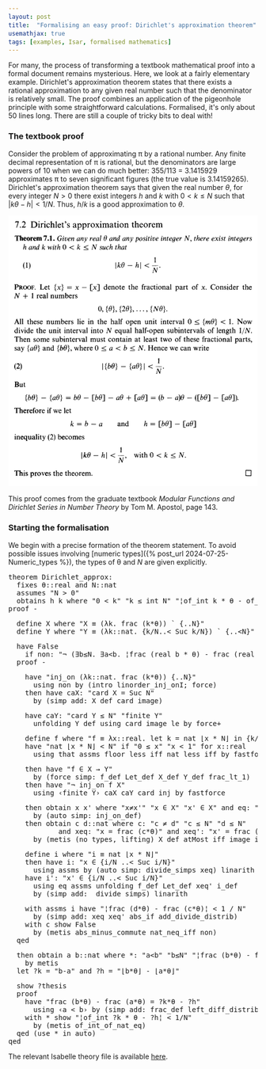 ```yaml
---
layout: post
title:  "Formalising an easy proof: Dirichlet's approximation theorem"
usemathjax: true 
tags: [examples, Isar, formalised mathematics]
---
```

For many, the process of transforming a textbook mathematical proof
into a formal document remains mysterious.
Here, we look at a fairly elementary example.
Dirichlet's approximation theorem states that there exists a rational approximation 
to any given real number such that the denominator is relatively small.
The proof combines an application of the pigeonhole principle
with some straightforward calculations.
Formalised, it's only about 50 lines long.
There are still a couple of tricky bits to deal with!

### The textbook proof

Consider the problem of approximating π by a rational number.
Any finite decimal representation of π is rational,
but the denominators are large powers of 10 when we can do much better:
355/113 = 3.1415929 approximates π 
to seven significant figures (the true value is 3.14159265).
Dirichlet's approximation theorem says that given the real number
$\theta$, for every integer $N>0$ 
there exist integers $h$ and $k$ with $0<k \le N$ such that
$\vert k\theta-h\vert < 1/N$.
Thus, $h/k$ is a good approximation to $\theta$.

<img src="/images/Dirichlet-approx-thm.png" width="650"/>

This proof comes from the graduate textbook *Modular Functions and Dirichlet Series in Number Theory* by Tom M. Apostol, page 143.

### Starting the formalisation

We begin with a precise formation of the theorem statement.
To avoid possible issues involving [numeric types]({% post_url 2024-07-25-Numeric_types %}),
the types of θ and $N$ are given explicitly.

<pre class="source">
<span class="keyword1 command">theorem</span> Dirichlet_approx<span class="main">:</span><span>
  </span><span class="keyword2 keyword">fixes</span> <span class="free">θ</span><span class="main">::</span><span class="tconst">real</span> <span class="keyword2 keyword">and</span> <span class="free">N</span><span class="main">::</span><span class="tconst">nat</span><span>
  </span><span class="keyword2 keyword">assumes</span> <span class="quoted"><span class="quoted"><span>"</span><span class="free">N</span> <span class="main">&gt;</span></span> <span class="main">0</span></span><span>"</span><span> 
  </span><span class="keyword2 keyword">obtains</span> <span class="free">h</span> <span class="free">k</span> <span class="keyword2 keyword">where</span> <span class="quoted"><span class="quoted"><span>"</span><span class="main">0</span></span> <span class="main">&lt;</span></span> <span class="free">k</span><span>"</span> <span class="quoted"><span class="quoted"><span>"</span><span class="free">k</span> <span class="main">≤</span></span> </span><span class="const">int</span> <span class="free">N</span><span>"</span> <span class="quoted quoted"><span>"</span><span class="main">¦</span></span><span class="const">of_int</span> <span class="free">k</span><span class="main"> * </span><span class="free">θ</span> <span class="main">-</span> <span class="const">of_int</span> <span class="free">h</span><span class="main">¦</span> <span class="main">&lt;</span> <span class="main">1</span><span class="main">/</span><span class="free">N</span><span>"</span><span>
</span><span class="keyword1 command">proof</span> <span class="operator">-</span>
</pre>

<pre class="source">
  <span class="keyword3 command">define</span> <span class="skolem skolem">X</span> <span class="keyword2 keyword">where</span> <span class="quoted quoted"><span>"</span><span class="skolem">X</span> <span class="main">≡</span> <span class="main">(</span><span class="main">λ</span><span class="bound">k</span><span class="main">.</span> </span><span class="const">frac</span> <span class="main">(</span><span class="bound">k</span><span class="main">*</span><span class="free">θ</span><span class="main">)</span><span class="main">)</span> <span class="main">`</span> <span class="main">{..</span><span class="free">N</span><span class="main">}</span><span>"</span><span>
  </span><span class="keyword3 command">define</span> <span class="skolem skolem">Y</span> <span class="keyword2 keyword">where</span> <span class="quoted quoted"><span>"</span><span class="skolem">Y</span> <span class="main">≡</span> <span class="main">(</span><span class="main">λ</span><span class="bound">k</span><span class="main">::</span></span><span class="tconst">nat</span><span class="main">.</span> <span class="main">{</span><span class="bound">k</span><span class="main">/</span><span class="free">N</span><span class="main">..&lt;</span> <span class="const">Suc</span> <span class="bound">k</span><span class="main">/</span><span class="free">N</span><span class="main">}</span><span class="main">)</span> <span class="main">`</span> <span class="main">{..&lt;</span><span class="free">N</span><span class="main">}</span><span>"</span>
</pre>

<pre class="source">
  <span class="keyword1 command">have</span> <span class="const">False</span><span> 
    </span><span class="keyword2 keyword">if</span> non<span class="main">:</span> <span class="quoted"><span class="quoted"><span>"</span><span class="main">¬</span></span> <span class="main">(</span><span class="main">∃</span></span><span class="bound bound">b</span><span class="main">≤</span><span class="free">N</span><span class="main">.</span> <span class="main">∃</span><span class="bound bound">a</span><span class="main">&lt;</span><span class="bound">b</span><span class="main">.</span> <span class="main">¦</span><span class="const">frac</span> <span class="main">(</span><span class="const">real</span> <span class="bound">b</span> <span class="main">*</span> <span class="free">θ</span><span class="main">)</span> <span class="main">-</span> <span class="const">frac</span> <span class="main">(</span><span class="const">real</span> <span class="bound">a</span> <span class="main">*</span> <span class="free">θ</span><span class="main">)</span><span class="main">¦</span> <span class="main">&lt;</span> <span class="main">1</span><span class="main">/</span><span class="free">N</span><span class="main">)</span><span>"</span><span>
  </span><span class="keyword1 command">proof</span> <span class="operator">-</span>
</pre>

<pre class="source">
    <span class="keyword1 command">have</span> <span class="quoted quoted">"</span><span class="const">inj_on</span> <span class="main">(</span><span class="main">λ</span><span class="bound">k</span><span class="main">::</span><span class="tconst">nat</span><span class="main">.</span> <span class="const">frac</span> <span class="main">(</span><span class="bound">k</span><span class="main">*</span><span class="free">θ</span><span class="main">)</span><span class="main">)</span> <span class="main">{..</span><span class="free">N</span><span class="main">}</span><span>"</span><span>
      </span><span class="keyword1 command">using</span> non <span class="keyword1 command">by</span> <span class="main">(</span><span class="operator">intro</span> linorder_inj_onI<span class="main keyword3">;</span> <span class="operator">force</span><span class="main">)</span><span>
    </span><span class="keyword1 command">then</span> <span class="keyword1 command">have</span> caX<span class="main">:</span> <span class="quoted quoted">"</span><span class="const">card</span> <span class="skolem">X</span> <span class="main">=</span> <span class="const">Suc</span> <span class="free">N</span><span>"</span><span>
      </span><span class="keyword1 command">by</span> <span class="main">(</span><span class="operator">simp</span> <span class="quasi_keyword">add</span><span class="main main">:</span> X_def card_image<span class="main">)</span>
</pre>

<pre class="source">
    <span class="keyword1 command">have</span> caY<span class="main">:</span> <span class="quoted quoted">"</span><span class="const">card</span> <span class="skolem">Y</span> <span class="main">≤</span> <span class="free">N</span><span>"</span> <span class="quoted quoted">"</span><span class="const">finite</span> <span class="skolem">Y</span><span>"</span><span>
      </span><span class="keyword1 command">unfolding</span> Y_def <span class="keyword1 command">using</span> card_image_le <span class="keyword1 command">by</span> <span class="operator">force</span><span class="main keyword3">+</span>
</pre>

<pre class="source">
    <span class="keyword3 command">define</span> <span class="skolem skolem">f</span> <span class="keyword2 keyword">where</span> <span class="quoted quoted"><span>"</span><span class="skolem">f</span> <span class="main">≡</span> <span class="main">λ</span><span class="bound">x</span><span class="main">::</span></span><span class="tconst">real</span><span class="main">.</span> <span class="keyword1">let</span> <span class="bound">k</span> <span class="main">=</span> <span class="const">nat</span> <span class="main">⌊</span><span class="bound">x</span> <span class="main">*</span> <span class="free">N</span><span class="main">⌋</span> <span class="keyword1">in</span> <span class="main">{</span><span class="bound">k</span><span class="main">/</span><span class="free">N</span> <span class="main">..&lt;</span> <span class="const">Suc</span> <span class="bound">k</span><span class="main">/</span><span class="free">N</span><span class="main">}</span><span>"</span><span>
    </span><span class="keyword1 command">have</span> <span class="quoted quoted">"</span><span class="const">nat</span> <span class="main">⌊</span><span class="skolem">x</span> <span class="main">*</span> <span class="free">N</span><span class="main">⌋</span> <span class="main">&lt;</span> <span class="free">N</span><span>"</span> <span class="keyword2 keyword">if</span> <span class="quoted"><span class="quoted"><span>"</span><span class="main">0</span></span> <span class="main">≤</span></span> <span class="skolem">x</span><span>"</span> <span class="quoted"><span class="quoted"><span>"</span><span class="skolem">x</span> <span class="main">&lt;</span></span> <span class="main">1</span></span><span>"</span> <span class="keyword2 keyword">for</span> <span class="skolem">x</span><span class="main">::</span><span class="tconst">real</span><span>
      </span><span class="keyword1 command">using</span> that assms floor_less_iff nat_less_iff <span class="keyword1 command">by</span> <span class="operator">fastforce</span>
</pre>

<pre class="source">
    <span class="keyword1 command">then</span> <span class="keyword1 command">have</span> <span class="quoted"><span class="quoted"><span>"</span><span class="skolem">f</span> <span class="main">∈</span></span> <span class="skolem">X</span> <span class="main">→</span></span> <span class="skolem">Y</span><span>"</span><span>
      </span><span class="keyword1 command">by</span> <span class="main">(</span><span class="operator">force</span> <span class="quasi_keyword">simp</span><span class="main main">:</span> f_def Let_def X_def Y_def frac_lt_1<span class="main">)</span><span>
    </span><span class="keyword1 command">then</span> <span class="keyword1 command">have</span> <span class="quoted"><span class="quoted"><span>"</span><span class="main">¬</span></span> </span><span class="const">inj_on</span> <span class="skolem">f</span> <span class="skolem">X</span><span>"</span><span>
      </span><span class="keyword1 command">using</span> <span class="quoted quoted">‹</span><span class="const">finite</span> <span class="skolem">Y</span><span>›</span> caX caY card_inj <span class="keyword1 command">by</span> <span class="operator">fastforce</span>
</pre>

<pre class="source">
    <span class="keyword1 command">then</span> <span class="keyword3 command">obtain</span> <span class="skolem skolem">x</span> <span class="skolem skolem">x'</span> <span class="keyword2 keyword">where</span> <span class="quoted"><span class="quoted"><span>"</span><span class="skolem">x</span><span class="main">≠</span></span><span class="skolem">x'</span><span>"</span></span> <span class="quoted"><span class="quoted"><span>"</span><span class="skolem">x</span> <span class="main">∈</span></span> <span class="skolem">X</span><span>"</span></span> <span class="quoted"><span class="quoted"><span>"</span><span class="skolem">x'</span> <span class="main">∈</span></span> <span class="skolem">X</span><span>"</span></span> <span class="keyword2 keyword">and</span> eq<span class="main">:</span> <span class="quoted"><span class="quoted"><span>"</span><span class="skolem">f</span> <span class="skolem">x</span> <span class="main">=</span></span> <span class="skolem">f</span> <span class="skolem">x'</span><span>"</span></span><span>
      </span><span class="keyword1 command">by</span> <span class="main">(</span><span class="operator">auto</span> <span class="quasi_keyword">simp</span><span class="main main">:</span> inj_on_def<span class="main">)</span><span>
    </span><span class="keyword1 command">then</span> <span class="keyword3 command">obtain</span> <span class="skolem skolem">c</span> <span class="skolem skolem">d</span><span class="main">::</span><span class="tconst">nat</span> <span class="keyword2 keyword">where</span> c<span class="main">:</span> <span class="quoted"><span class="quoted"><span>"</span><span class="skolem">c</span> <span class="main">≠</span></span> <span class="skolem">d</span><span>"</span></span> <span class="quoted"><span class="quoted"><span>"</span><span class="skolem">c</span> <span class="main">≤</span></span> <span class="free">N</span><span>"</span></span> <span class="quoted"><span class="quoted"><span>"</span><span class="skolem">d</span> <span class="main">≤</span></span> <span class="free">N</span><span>"</span></span><span> 
            </span><span class="keyword2 keyword">and</span> xeq<span class="main">:</span> <span class="quoted"><span class="quoted"><span>"</span><span class="skolem">x</span> <span class="main">=</span></span> </span><span class="const">frac</span> <span class="main">(</span><span class="skolem">c</span><span class="main">*</span><span class="free">θ</span><span class="main">)</span><span>"</span> <span class="keyword2 keyword">and</span> xeq'<span class="main">:</span> <span class="quoted"><span class="quoted"><span>"</span><span class="skolem">x'</span> <span class="main">=</span></span> </span><span class="const">frac</span> <span class="main">(</span><span class="skolem">d</span><span class="main">*</span><span class="free">θ</span><span class="main">)</span><span>"</span><span>
      </span><span class="keyword1 command">by</span> <span class="main">(</span><span class="operator">metis</span> <span class="main main">(</span>no_types<span class="main main">,</span> lifting<span class="main main">)</span> X_def atMost_iff image_iff<span class="main">)</span>
</pre>

<pre class="source">
    <span class="keyword3 command">define</span> <span class="skolem skolem">i</span> <span class="keyword2 keyword">where</span> <span class="quoted quoted"><span>"</span><span class="skolem">i</span> <span class="main">≡</span> </span><span class="const">nat</span> <span class="main">⌊</span><span class="skolem">x</span> <span class="main">*</span> <span class="free">N</span><span class="main">⌋</span><span>"</span><span>
    </span><span class="keyword1 command">then</span> <span class="keyword1 command">have</span> i<span class="main">:</span> <span class="quoted"><span class="quoted"><span>"</span><span class="skolem">x</span> <span class="main">∈</span></span> <span class="main">{</span></span><span class="skolem">i</span><span class="main">/</span><span class="free">N</span> <span class="main">..&lt;</span> <span class="const">Suc</span> <span class="skolem">i</span><span class="main">/</span><span class="free">N</span><span class="main">}</span><span>"</span><span> 
      </span><span class="keyword1 command">using</span> assms <span class="keyword1 command">by</span> <span class="main">(</span><span class="operator">auto</span> <span class="quasi_keyword">simp</span><span class="main main">:</span> <span class="dynamic dynamic">divide_simps</span> xeq<span class="main">)</span> <span class="operator">linarith</span><span>
    </span><span class="keyword1 command">have</span> <span>i'</span><span class="main">:</span> <span class="quoted"><span class="quoted"><span>"</span><span class="skolem">x'</span> <span class="main">∈</span></span> <span class="main">{</span></span><span class="skolem">i</span><span class="main">/</span><span class="free">N</span> <span class="main">..&lt;</span> <span class="const">Suc</span> <span class="skolem">i</span><span class="main">/</span><span class="free">N</span><span class="main">}</span><span>"</span><span> 
      </span><span class="keyword1 command">using</span> eq assms <span class="keyword1 command">unfolding</span> f_def Let_def xeq' i_def<span>
      </span><span class="keyword1 command">by</span> <span class="main">(</span><span class="operator">simp</span> <span class="quasi_keyword">add</span><span class="main main">:</span>  <span class="dynamic dynamic">divide_simps</span><span class="main">)</span> <span class="operator">linarith</span>
</pre>

<pre class="source">
    <span class="keyword1 command">with</span> assms i <span class="keyword1 command">have</span> <span class="quoted quoted"><span>"</span><span class="main">¦</span></span><span class="const">frac</span> <span class="main">(</span><span class="skolem">d</span><span class="main">*</span><span class="free">θ</span><span class="main">)</span> <span class="main">-</span> <span class="const">frac</span> <span class="main">(</span><span class="skolem">c</span><span class="main">*</span><span class="free">θ</span><span class="main">)</span><span class="main">¦</span> <span class="main">&lt;</span> <span class="main">1</span> <span class="main">/</span> <span class="free">N</span><span>"</span><span>
      </span><span class="keyword1 command">by</span> <span class="main">(</span><span class="operator">simp</span> <span class="quasi_keyword">add</span><span class="main main">:</span> xeq xeq' abs_if add_divide_distrib<span class="main">)</span><span>
    </span><span class="keyword1 command">with</span> c <span class="keyword3 command">show</span> <span class="const">False</span><span>
      </span><span class="keyword1 command">by</span> <span class="main">(</span><span class="operator">metis</span> abs_minus_commute nat_neq_iff non<span class="main">)</span><span>
  </span><span class="keyword1 command">qed</span>
</pre>

<pre class="source">
  <span class="keyword1 command">then</span> <span class="keyword3 command">obtain</span> <span class="skolem skolem">a</span> <span class="skolem skolem">b</span><span class="main">::</span><span class="tconst">nat</span> <span class="keyword2 keyword">where</span> *<span class="main">:</span> <span class="quoted"><span class="quoted"><span>"</span><span class="skolem">a</span><span class="main">&lt;</span></span><span class="skolem">b</span><span>"</span></span> <span class="quoted"><span class="quoted"><span>"</span><span class="skolem">b</span><span class="main">≤</span></span><span class="free">N</span><span>"</span></span> <span class="quoted quoted"><span>"</span><span class="main">¦</span></span><span class="const">frac</span> <span class="main">(</span><span class="skolem">b</span><span class="main">*</span><span class="free">θ</span><span class="main">)</span> <span class="main">-</span> <span class="const">frac</span> <span class="main">(</span><span class="skolem">a</span><span class="main">*</span><span class="free">θ</span><span class="main">)</span><span class="main">¦</span> <span class="main">&lt;</span> <span class="main">1</span><span class="main">/</span><span class="free">N</span><span>"</span><span> 
    </span><span class="keyword1 command">by</span> <span class="operator">metis</span>
  <span class="keyword1 command">let</span> <span class="var quoted var">?k</span> <span class="main">=</span> <span class="quoted"><span class="quoted"><span>"</span><span class="skolem">b</span><span class="main">-</span></span><span class="skolem">a</span><span>"</span></span> <span class="keyword2 keyword">and</span> <span class="var quoted var">?h</span> <span class="main">=</span> <span class="quoted"><span class="quoted"><span>"</span><span class="main">⌊</span></span><span class="skolem">b</span><span class="main">*</span></span><span class="free">θ</span><span class="main">⌋</span> <span class="main">-</span> <span class="main">⌊</span><span class="skolem">a</span><span class="main">*</span><span class="free">θ</span><span class="main">⌋</span><span>"</span>
</pre>

<pre class="source">
  <span class="keyword3 command">show</span> <span class="var quoted var">?thesis</span><span>
  </span><span class="keyword1 command">proof</span><span>
    </span><span class="keyword1 command">have</span> <span class="quoted quoted">"</span><span class="const">frac</span> <span class="main">(</span><span class="skolem">b</span><span class="main">*</span><span class="free">θ</span><span class="main">)</span> <span class="main">-</span> <span class="const">frac</span> <span class="main">(</span><span class="skolem">a</span><span class="main">*</span><span class="free">θ</span><span class="main">)</span> <span class="main">=</span> <span class="var">?k</span><span class="main">*</span><span class="free">θ</span> <span class="main">-</span> <span class="var">?h</span><span>"</span><span>
      </span><span class="keyword1 command">using</span> <span class="quoted"><span class="quoted"><span>‹</span><span class="skolem">a</span> <span class="main">&lt;</span></span> <span class="skolem">b</span><span>›</span></span> <span class="keyword1 command">by</span> <span class="main">(</span><span class="operator">simp</span> <span class="quasi_keyword">add</span><span class="main main">:</span> frac_def left_diff_distrib of_nat_diff<span class="main">)</span><span>
    </span><span class="keyword1 command">with</span> * <span class="keyword3 command">show</span> <span class="quoted quoted"><span>"</span><span class="main">¦</span></span><span class="const">of_int</span> <span class="var">?k</span><span class="main"> * </span><span class="free">θ</span> <span class="main">-</span> <span class="var">?h</span><span class="main">¦</span> <span class="main">&lt;</span> <span class="main">1</span><span class="main">/</span><span class="free">N</span><span>"</span><span>
      </span><span class="keyword1 command">by</span> <span class="main">(</span><span class="operator">metis</span> of_int_of_nat_eq<span class="main">)</span><span>
  </span><span class="keyword1 command">qed</span> <span class="main">(</span><span class="operator">use</span> * <span class="keyword2 keyword quasi_keyword">in</span> <span class="operator">auto</span><span class="main">)</span><span>
</span><span class="keyword1 command">qed</span>
</pre>


The relevant Isabelle theory file is available
[here](/Isabelle-Examples/Dirichlet_approx_thm.thy).
